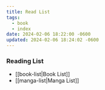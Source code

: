 ```yaml
---
title: Read List
tags:
  - book
  - index
date: 2024-02-06 18:22:00 -0600
updated: 2024-02-06 18:24:02 -0600
---
```


### Reading List

* [[book-list|Book List]]
* [[manga-list|Manga List]]
